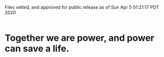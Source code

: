 Files vetted, and approved for public release as of Sun Apr  5 01:21:17 PDT 2020<br><br><h1>Together we are power, and power can save a life.</h1>

